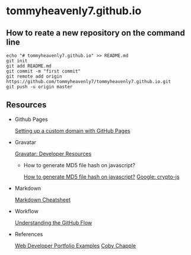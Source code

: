 # tommyheavenly7.github.io

## How to reate a new repository on the command line
```
echo "# tommyheavenly7.github.io" >> README.md
git init
git add README.md
git commit -m "first commit"
git remote add origin https://github.com/tommyheavenly7/tommyheavenly7.github.io.git
git push -u origin master
```
## Resources

* Github Pages

  [Setting up a custom domain with GitHub Pages](https://help.github.com/articles/setting-up-a-custom-domain-with-github-pages/)

* Gravatar

  [Gravatar: Developer Resources](http://en.gravatar.com/site/implement/)
  
  + How to generate MD5 file hash on javascript?
    
    [How to generate MD5 file hash on javascript?](http://stackoverflow.com/questions/14733374/how-to-generate-md5-file-hash-on-javascript)
    [Google: crypto-js](https://code.google.com/p/crypto-js/#MD5)

* Markdown

  [Markdown Cheatsheet](https://github.com/adam-p/markdown-here/wiki/Markdown-Cheatsheet)  

* Workflow

  [Understanding the GitHub Flow](https://guides.github.com/introduction/flow/)

* References

  [Web Developer Portfolio Examples](http://www.barryclark.co/portfolio-examples/)
  [Coby Chapple](http://cobyism.com/)
